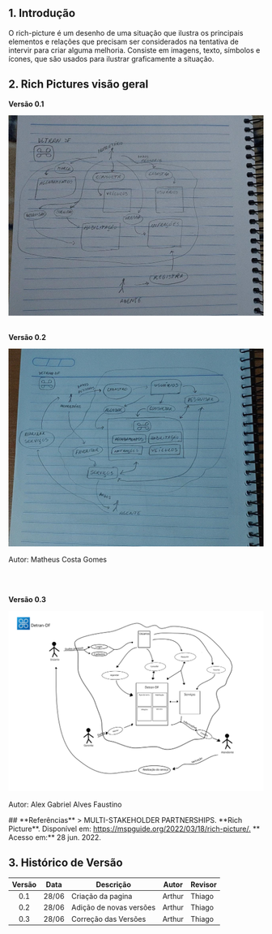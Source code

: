 ## **1. Introdução**
O rich-picture é um desenho de uma situação que ilustra os principais elementos e relações que precisam ser considerados na tentativa de intervir para criar alguma melhoria. Consiste em imagens, texto, símbolos e ícones, que são usados para ilustrar graficamente a situação.

## **2. Rich Pictures visão geral**
<p><b>Versão 0.1</b></p>
<img src="\images\richpictures\richpictureM.jpeg"/>
<br></br>
<p><b>Versão 0.2</b></p>
<img src="\images\richpictures\richpictureM2.jpeg"/>
<p>Autor: Matheus Costa Gomes</p>
<br></br>
<p><b>Versão 0.3</b></p>
<img src="\images\richpictures\richpicturev1.png"/>
<p>Autor: Alex Gabriel Alves Faustino</p>
## **Referências**
> MULTI-STAKEHOLDER PARTNERSHIPS. **Rich Picture**. Disponível em: <a href="https://mspguide.org/2022/03/18/rich-picture/." target="__blank">https://mspguide.org/2022/03/18/rich-picture/.</a> ** Acesso em:** 28 jun. 2022.

## **3. Histórico de Versão**

|  Versão   | Data | Descrição           | Autor  | Revisor|
|-----------|------|---------------------|--------|--------|
|<center>0.1|28/06 |Criação da pagina    | Arthur | Thiago |
|<center>0.2|28/06 |Adição de novas versões| Arthur | Thiago |
|<center>0.3|28/06 |Correção das Versões| Arthur | Thiago |